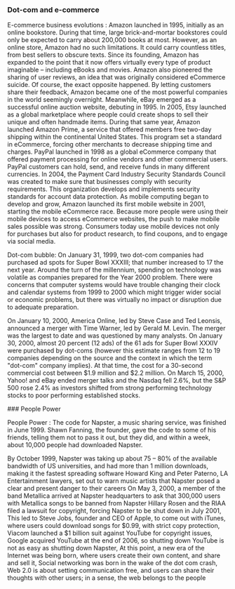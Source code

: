 ### Dot-com and e-commerce
<p> E-commerce business evolutions : Amazon launched in 1995, initially as an online bookstore. During that time, large brick-and-mortar bookstores could only be expected to carry about 200,000 books at most. However, as an online store, Amazon had no such limitations. It could carry countless titles, from best sellers to obscure texts. Since its founding, Amazon has expanded to the point that it now offers virtually every type of product imaginable – including eBooks and movies. Amazon also pioneered the sharing of user reviews, an idea that was originally considered eCommerce suicide. Of course, the exact opposite happened. By letting customers share their feedback, Amazon became one of the most powerful companies in the world seemingly overnight. Meanwhile, eBay emerged as a successful online auction website, debuting in 1995. In 2005, Etsy launched as a global marketplace where people could create shops to sell their unique and often handmade items. During that same year, Amazon launched Amazon Prime, a service that offered members free two-day shipping within the continental United States. This program set a standard in eCommerce, forcing other merchants to decrease shipping time and charges. PayPal launched in 1998 as a global eCommerce company that offered payment processing for online vendors and other commercial users. PayPal customers can hold, send, and receive funds in many different currencies. In 2004, the Payment Card Industry Security Standards Council was created to make sure that businesses comply with security requirements. This organization develops and implements security standards for account data protection. As mobile computing began to develop and grow, Amazon launched its first mobile website in 2001, starting the mobile eCommerce race. Because more people were using their mobile devices to access eCommerce websites, the push to make mobile sales possible was strong. Consumers today use mobile devices not only for purchases but also for product research, to find coupons, and to engage via social media.</p>
<p> Dot-com bubble: On January 31, 1999, two dot-com companies had purchased ad spots for Super Bowl XXXIII; that number increased to 17 the next year. Around the turn of the millennium, spending on technology was volatile as companies prepared for the Year 2000 problem. There were concerns that computer systems would have trouble changing their clock and calendar systems from 1999 to 2000 which might trigger wider social or economic problems, but there was virtually no impact or disruption due to adequate preparation. </p>
<p> On January 10, 2000, America Online, led by Steve Case and Ted Leonsis, announced a merger with Time Warner, led by Gerald M. Levin. The merger was the largest to date and was questioned by many analysts. On January 30, 2000, almost 20 percent (12 ads) of the 61 ads for Super Bowl XXXIV were purchased by dot-coms (however this estimate ranges from 12 to 19 companies depending on the source and the context in which the term "dot-com" company implies). At that time, the cost for a 30-second commercial cost between $1.9 million and $2.2 million. On March 15, 2000, Yahoo! and eBay ended merger talks and the Nasdaq fell 2.6%, but the S&P 500 rose 2.4% as investors shifted from strong performing technology stocks to poor performing established stocks.</p>
### People Power

<p> People Power : The code for Napster, a music sharing service, was finished in June 1999.  Shawn Fanning, the founder, gave the code to some of his friends, telling them not to pass it out, but they did, and within a week, about 10,000 people had downloaded Napster.</p>
<p> By October 1999, Napster was taking up about 75 – 80% of the available bandwidth of US universities, and had more than 1 million downloads, making it the fastest spreading software Howard King and Peter Paterno, LA Entertainment lawyers, set out to warn music artists that Napster posed a clear and present danger to their careers On May 3, 2000, a member of the band Metallica arrived at Napster headquarters to ask that 300,000 users with Metallica songs to be banned from Napster Hillary Rosen and the RIAA filed a lawsuit for copyright, forcing Napster to be shut down in July 2001, This led to Steve Jobs, founder and CEO of Apple, to come out with iTunes, where users could download songs for $0.99, with strict copy protection, Viacom launched a $1 billion suit against YouTube for copyright issues, Google acquired YouTube at the end of 2006, so shutting down YouTube is not as easy as shutting down Napster, At this point, a new era of the Internet was being born, where users create their own content, and share and sell it,	Social networking was born in the wake of the dot com crash, Web 2.0 is about setting communication free, and users can share their thoughts with other users; in a sense, the web belongs to the people </p>
